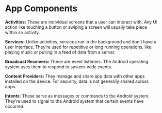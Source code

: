 # App Components

**Activities:** These are individual screens that a user can interact with. Any UI action like touching a button or swiping a screen will usually take place within an activity.

**Services:** Unlike activities, services run in the background and don’t have a user interface. They’re used for repetitive or long running operations, like playing music or pulling in a feed of data from a server.

**Broadcast Receivers:** These are event listeners. The Android operating system uses them to respond to system-wide events.

**Content Providers:** They manage and share app data with other apps installed on the device. For security, data is not generally shared across apps.

**Intents:** These serve as messages or commands to the Android system. They’re used to signal to the Android system that certain events have occurred.